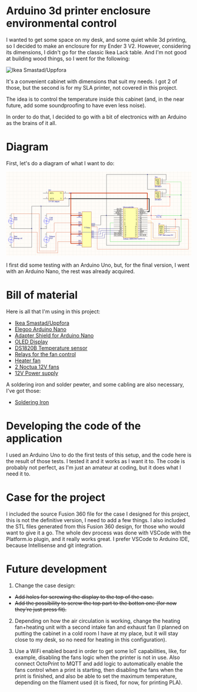 # Arduino 3d printer enclosure environmental control

I wanted to get some space on my desk, and some quiet while 3d printing, so I decided to make an enclosure for my Ender 3 V2.
However, considering its dimensions, I didn't go for the classic Ikea Lack table. And I'm not good at building wood things, so I went for the following:

![Ikea Smastad/Uppfora](https://www.ikea.com/ca/en/images/products/smastad-uppfoera-cabinet-white-gray-with-1-shelf__0922392_pe788153_s5.jpg?f=g)

It's a convenient cabinet with dimensions that suit my needs. I got 2 of those, but the second is for my SLA printer, not covered in this project.

The idea is to control the temperature inside this cabinet (and, in the near future, add some soundproofing to have even less noise).

In order to do that, I decided to go with a bit of electronics with an Arduino as the brains of it all.

# Diagram
First, let's do a diagram of what I want to do:

![Diagram](https://github.com/PurplesparkA/arduino_enclosure_envctrl/blob/master/other_files/enclosure_temp_control_electronics.png)

I first did some testing with an Arduino Uno, but, for the final version, I went with an Arduino Nano, the rest was already acquired.

# Bill of material

Here is all that I'm using in this project:

- [Ikea Smastad/Uppfora](https://www.ikea.com/ca/en/p/smastad-uppfoera-cabinet-white-gray-with-1-shelf-s69389791/)
- [Elegoo Arduino Nano](https://www.amazon.ca/gp/product/B071NMD14Y/ref=ppx_yo_dt_b_asin_title_o08_s01?ie=UTF8&psc=1)
- [Adapter Shield for Arduino Nano](https://www.amazon.ca/gp/product/B07YTZSR72/ref=ppx_yo_dt_b_asin_title_o08_s00?ie=UTF8&psc=1)
- [OLED Display](https://www.amazon.ca/gp/product/B0751LFCZT/ref=ppx_yo_dt_b_asin_title_o00_s01?ie=UTF8&psc=1)
- [DS1820B Temperature sensor](https://www.amazon.ca/gp/product/B012C597T0/ref=ppx_yo_dt_b_asin_title_o01_s00?ie=UTF8&psc=1)
- [Relays for the fan control](https://www.amazon.ca/gp/product/B07DN8DTRW/ref=ppx_yo_dt_b_asin_title_o04_s00?ie=UTF8&psc=1)
- [Heater fan](https://www.amazon.ca/gp/product/B07YPNYP98/ref=ppx_yo_dt_b_asin_title_o08_s00?ie=UTF8&psc=1)
- [2 Noctua 12V fans](https://www.amazon.ca/gp/product/B07C5VG64V/ref=ppx_yo_dt_b_asin_title_o01_s00?ie=UTF8&psc=1)
- [12V Power supply](https://www.amazon.ca/gp/product/B0776R4SPT/ref=ppx_yo_dt_b_asin_title_o01_s01?ie=UTF8&psc=1)

A soldering iron and solder pewter, and some cabling are also necessary, I've got those:
- [Soldering Iron](https://www.amazon.ca/gp/product/B08LYVSNNM/ref=ppx_yo_dt_b_asin_title_o04_s01?ie=UTF8&psc=1)

# Developing the code of the application

I used an Arduino Uno to do the first tests of this setup, and the code here is the result of those tests. I tested it and it works as I want it to. The code is probably not perfect, as I'm just an amateur at coding, but it does what I need it to.

# Case for the project

I included the source Fusion 360 file for the case I designed for this project, this is not the definitive version, I need to add a few things.
I also included the STL files generated from this Fusion 360 design, for those who would want to give it a go.
The whole dev process was done with VSCode with the Platform.io plugin, and it really works great. I prefer VSCode to Arduino IDE, because Intellisense and git integration.

# Future development

1. Change the case design:
- ~~Add holes for screwing the display to the top of the case.~~
- ~~Add the possibility to screw the top part to the botton one (for now they're just press fit).~~

2. Depending on how the air circulation is working, change the heating fan+heating unit with a second intake fan and exhaust fan (I planned on putting the cabinet in a cold room I have at my place, but it will stay close to my desk, so no need for heating in this configuration).

3. Use a WiFi enabled board in order to get some IoT capabilities, like, for example, disabling the fans logic when the printer is not in use. Also connect OctoPrint to MQTT and add logic to automatically enable the fans control when a print is starting, then disabling the fans when the print is finished, and also be able to set the maximum temperature, depending on the filament used (it is fixed, for now, for printing PLA).

